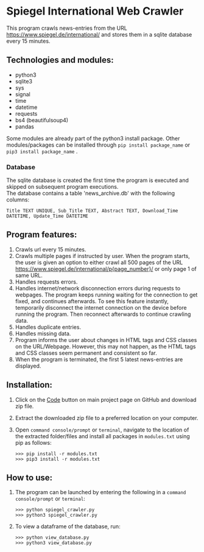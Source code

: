 # Spiegel International Web Crawler

This program crawls news-entries from the URL https://www.spiegel.de/international/ and stores them in a sqlite database every 15 minutes.


## Technologies and modules:

- python3
- sqlite3
- sys
- signal
- time
- datetime
- requests
- bs4 (beautifulsoup4)
- pandas

Some modules are already part of the python3 install package. Other modules/packages can be installed through `pip install package_name` or `pip3 install package_name` .

### Database
The sqlite database is created the first time the program is executed and skipped on subsequent program executions.   
The database contains a table 'news_archive.db' with the following columns:  

`Title TEXT UNIQUE, Sub_Title TEXT, Abstract TEXT, Download_Time DATETIME, Update_Time DATETIME` 

## Program features:

1. Crawls url every 15 minutes.
2. Crawls multiple pages if instructed by user. When the program starts, the user is given an option to either crawl all 500 pages of the URL https://www.spiegel.de/international/p{page_number}/ or only page 1 of same URL.
3. Handles requests errors.
4. Handles internet/network disconnection errors during requests to webpages. The program keeps running waiting for the connection to get fixed, and continues afterwards. To see this feature instantly, temporarily disconnect the internet connection on the device before running the program. Then reconnect afterwards to continue crawling data.
5. Handles duplicate entries.
6. Handles missing data.
7. Program informs the user about changes in HTML tags and CSS classes on the URL/Webpage. However, this may not happen, as the HTML tags and CSS classes seem permanent and consistent so far.
8. When the program is terminated, the first 5 latest news-entries are displayed.


## Installation:
1. Click on the [Code](https://github.com/tuobaar/spiegel_crawler/archive/refs/heads/main.zip) button on main project page on GitHub and download zip file.
2. Extract the downloaded zip file to a preferred location on your computer.
3. Open `command console/prompt` or `terminal`, navigate to the location of the extracted folder/files and install all packages in `modules.txt` using pip as follows:

   `>>> pip install -r modules.txt`   
   `>>> pip3 install -r modules.txt`
   

## How to use:
1. The program can be launched by entering the following in a `command console/prompt` or `terminal`:

   `>>> python spiegel_crawler.py`  
   `>>> python3 spiegel_crawler.py`

2. To view a dataframe of the database, run:

   `>>> python view_database.py`  
   `>>> python3 view_database.py`
